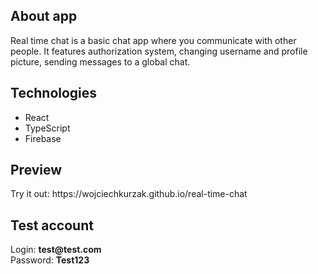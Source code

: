 <h2>About app</h2>
<p>Real time chat is a basic chat app where you communicate with other people. It features authorization system, changing username
and profile picture, sending messages to a global chat.</p>
<h2>Technologies</h2>
<ul>
<li>React</li>
<li>TypeScript</li>
<li>Firebase</li>
</ul>
<h2>Preview</h2>
<p>Try it out: https://wojciechkurzak.github.io/real-time-chat</p>
<h2>Test account</h2> 
<span>Login: <b>test@test.com</b></span></br>
<span>Password: <b>Test123</b></span>  
